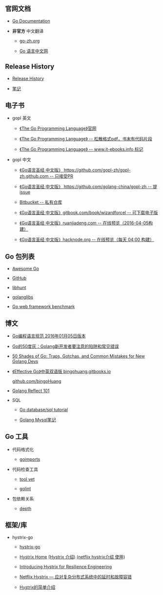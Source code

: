 ## 官网文档

- [Go Documentation](https://golang.org/doc/)

- **非官方** 中文翻译

	+ [go-zh.org](https://go-zh.org/doc/)

	+ [Go 语言中文网](http://docscn.studygolang.com/doc/)

## Release History

- [Release History](https://golang.org/doc/devel/release.html)

- [笔记](release.md)


## 电子书

- gopl 英文

	+ [《The Go Programming Language》官网](http://www.gopl.io)

	+ [《The Go Programming Language》 -- 松散格式pdf，书末有代码片段](https://ebooks-it.org/0134190440-ebook.htm)<br/>

	+ [《The Go Programming Language》 -- www.it-ebooks.info 标记](http://download.csdn.net/download/vanridin/9444684)<br/>

- gopl 中文

	+ [《Go语言圣经 中文版》 https://github.com/gopl-zh/gopl-zh.github.com -- 只接受PR](https://github.com/gopl-zh/gopl-zh.github.com)

	+ [《Go语言圣经 中文版》 https://github.com/golang-china/gopl-zh -- 提 issue](https://github.com/golang-china/gopl-zh)

	+ [Bitbucket -- 私有仓库](https://bitbucket.org/golang-china/gopl-zh/wiki/Home)

	+ [《Go语言圣经 中文版》gitbook.com/book/wizardforcel -- 可下载电子版](https://www.gitbook.com/book/wizardforcel/gopl-zh/details)

	+ [《Go语言圣经 中文版》ruanjiadeng.com -- 在线预览（2016-04-05构建）](https://docs.ruanjiadeng.com/gopl-zh/)

	+ [《Go语言圣经 中文版》hacknode.org -- 在线预览（每天 04:00 构建）](https://docs.hacknode.org/gopl-zh/)


## Go 包列表

- [Awesome Go](http://awesome-go.com/)

- [GitHub](https://github.com/avelino/awesome-go)

- [libhunt](https://go.libhunt.com/)

- [golanglibs](https://golanglibs.com/)

- [Go web framework benchmark](https://github.com/smallnest/go-web-framework-benchmark)


## 博文

- [Go编程语言规范 2016年01月05日版本](http://ilovers.sinaapp.com/doc/golang-specification.html)

- [Go的50度灰：Golang新开发者要注意的陷阱和常见错误](http://colobu.com/2015/09/07/gotchas-and-common-mistakes-in-go-golang/)

- [50 Shades of Go: Traps, Gotchas, and Common Mistakes for New Golang Devs](http://devs.cloudimmunity.com/gotchas-and-common-mistakes-in-go-golang/)

- [《Effective Go》中英双语版 bingohuang.gitbooks.io](https://bingohuang.gitbooks.io/effective-go-zh-en/content)
	
	[github.com/bingoHuang](https://github.com/bingoHuang/effective-go-zh-en)

- [Golang Reflect 101](http://kosl90.github.io/golang-reflect-101)

- SQL

	+ [Go database/sql tutorial](http://go-database-sql.org/)
	
	+ [Golang Mysql笔记](http://www.jianshu.com/p/340eb943be2e)


## Go 工具

- 代码格式化

	+ [goimports](https://github.com/golang/tools/tree/master/cmd/goimports)

- 代码检查工具

	+ [tool vet](https://golang.org/cmd/vet/)

	+ [golint](https://github.com/golang/lint/golint)

- 包依赖关系
	
	+ [depth](https://github.com/KyleBanks/depth/cmd/depth)


## 框架/库

- hystrix-go

	+ [hystrix-go](https://github.com/afex/hystrix-go)
	
	+ [Hystrix Home](https://github.com/Netflix/Hystrix/wiki)    [(Hystrix 介绍)](https://yq.aliyun.com/articles/71094)    [(netflix hystrix介绍 使用)](http://www.jianshu.com/p/a4367fc05c5d)

	+ [Introducing Hystrix for Resilience Engineering](http://techblog.netflix.com/2012/11/hystrix.html)

	+ [Netflix Hystrix — 应对复杂分布式系统中的延时和故障容错](http://www.infoq.com/cn/news/2013/01/netflix-hystrix-fault-tolerance)

	+ [Hystrix的简单介绍](http://blog.csdn.net/supercrsky/article/details/49099757)

